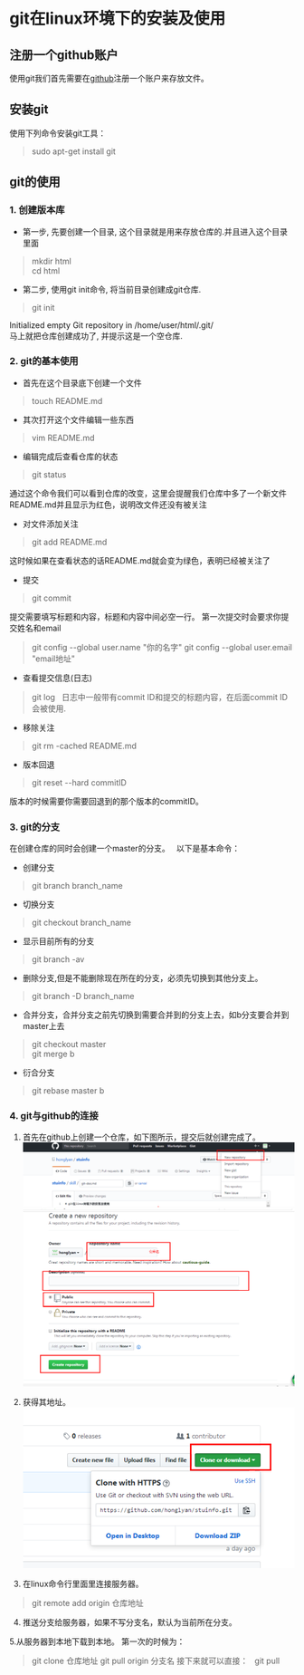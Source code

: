 # git在linux环境下的安装及使用

## 注册一个github账户
使用git我们首先需要在[github](https://github.com/)注册一个账户来存放文件。

## 安装git
使用下列命令安装git工具：  
> sudo apt-get install git

## git的使用
### 1. 创建版本库
* 第一步, 先要创建一个目录, 这个目录就是用来存放仓库的.并且进入这个目录里面
> mkdir html  
> cd html  

* 第二步, 使用git init命令, 将当前目录创建成git仓库.
> git init  

Initialized empty Git repository in /home/user/html/.git/  
马上就把仓库创建成功了, 并提示这是一个空仓库.

### 2. git的基本使用
* 首先在这个目录底下创建一个文件    
> touch README.md   

* 其次打开这个文件编辑一些东西  
> vim README.md    

* 编辑完成后查看仓库的状态  
> git status  

通过这个命令我们可以看到仓库的改变，这里会提醒我们仓库中多了一个新文件README.md并且显示为红色，说明改文件还没有被关注  

* 对文件添加关注 
>git add README.md  

这时候如果在查看状态的话README.md就会变为绿色，表明已经被关注了  

* 提交  
>git commit  

提交需要填写标题和内容，标题和内容中间必空一行。
第一次提交时会要求你提交姓名和email  
> git config --global user.name "你的名字"
> git config --global user.email "email地址"

* 查看提交信息(日志)
>git log  
日志中一般带有commit ID和提交的标题内容，在后面commit ID会被使用.  

* 移除关注  
>git rm -cached README.md  

* 版本回退
>git reset --hard commitID  

版本的时候需要你需要回退到的那个版本的commitID。

### 3. git的分支
在创建仓库的同时会创建一个master的分支。  
以下是基本命令：
* 创建分支  
> git branch branch_name  
* 切换分支  
> git checkout branch_name 
* 显示目前所有的分支  
> git branch -av  
* 删除分支,但是不能删除现在所在的分支，必须先切换到其他分支上。
>git branch -D branch_name   
* 合并分支，合并分支之前先切换到需要合并到的分支上去，如b分支要合并到master上去
> git checkout master   
> git merge b
* 衍合分支
>  git rebase master b

### 4. git与github的连接  
1. 首先在github上创建一个仓库，如下图所示，提交后就创建完成了。
![](./pic/ubuntu/github01.png)
![](./pic/ubuntu/github02.png)

2. 获得其地址。
![](./pic/ubuntu/github03.png)  

3. 在linux命令行里面里连接服务器。  
> git remote add origin 仓库地址  

4. 推送分支给服务器，如果不写分支名，默认为当前所在分支。

5.从服务器到本地下载到本地。
第一次的时候为：  
> git clone 仓库地址
> git pull origin 分支名
接下来就可以直接：  
> git pull



